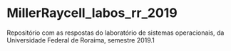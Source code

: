 # MillerRaycell_labos_rr_2019
Repositório com as respostas do laboratório de sistemas operacionais, da Universidade Federal de Roraima, semestre 2019.1
